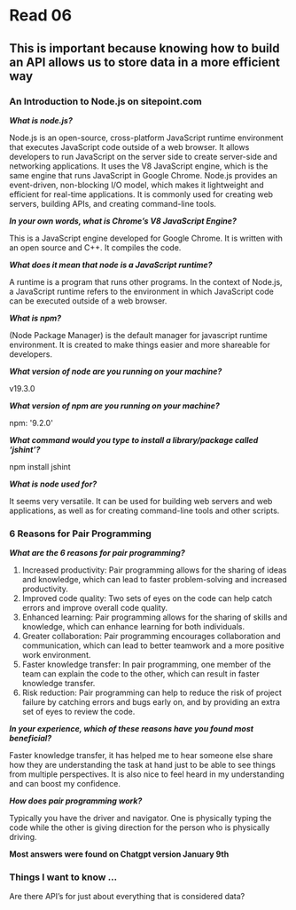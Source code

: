 # Read 06

## This is important because knowing how to build an API allows us to store data in a more efficient way  

### An Introduction to Node.js on sitepoint.com  

***What is node.js?***

Node.js is an open-source, cross-platform JavaScript runtime environment that executes JavaScript code outside of a web browser. It allows developers to run JavaScript on the server side to create server-side and networking applications. It uses the V8 JavaScript engine, which is the same engine that runs JavaScript in Google Chrome. Node.js provides an event-driven, non-blocking I/O model, which makes it lightweight and efficient for real-time applications. It is commonly used for creating web servers, building APIs, and creating command-line tools.

***In your own words, what is Chrome’s V8 JavaScript Engine?***

This is a JavaScript engine developed for Google Chrome. It is written with an open source and C++. It compiles the code. 

***What does it mean that node is a JavaScript runtime?***

A runtime is a program that runs other programs. In the context of Node.js, a JavaScript runtime refers to the environment in which JavaScript code can be executed outside of a web browser.

***What is npm?***

(Node Package Manager) is the default manager for javascript runtime environment. It is created to make things easier and more shareable for developers.

***What version of node are you running on your machine?***

v19.3.0

***What version of npm are you running on your machine?***

npm: '9.2.0'

***What command would you type to install a library/package called ‘jshint’?***

npm install jshint

***What is node used for?***

It seems very versatile. It can be used for building web servers and web applications, as well as for creating command-line tools and other scripts.

### 6 Reasons for Pair Programming

***What are the 6 reasons for pair programming?***

1. Increased productivity: Pair programming allows for the sharing of ideas and knowledge, which can lead to faster problem-solving and increased productivity.
2. Improved code quality: Two sets of eyes on the code can help catch errors and improve overall code quality.
3. Enhanced learning: Pair programming allows for the sharing of skills and knowledge, which can enhance learning for both individuals.
4. Greater collaboration: Pair programming encourages collaboration and communication, which can lead to better teamwork and a more positive work environment.
5. Faster knowledge transfer: In pair programming, one member of the team can explain the code to the other, which can result in faster knowledge transfer.
6. Risk reduction: Pair programming can help to reduce the risk of project failure by catching errors and bugs early on, and by providing an extra set of eyes to review the code.

***In your experience, which of these reasons have you found most beneficial?***

Faster knowledge transfer, it has helped me to hear someone else share how they are understanding the task at hand just to be able to see things from multiple perspectives. It is also nice to feel heard in my understanding and can boost my confidence. 

***How does pair programming work?***

Typically you have the driver and navigator. One is physically typing the code while the other is giving direction for the person who is physically driving.  

**Most answers were found on Chatgpt version January 9th**

### Things I want to know …

Are there API’s for just about everything that is considered data?
